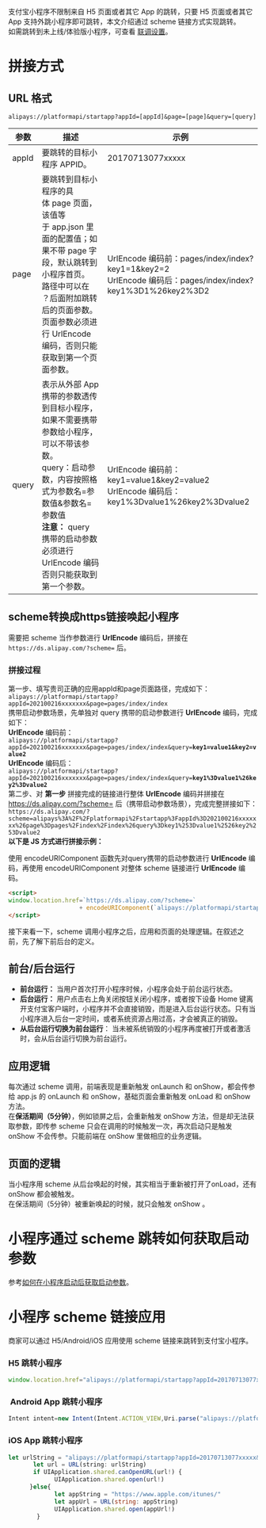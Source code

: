 支付宝小程序不限制来自 H5 页面或者其它 App 的跳转，只要 H5 页面或者其它 App 支持外跳小程序即可跳转，本文介绍通过 scheme 链接方式实现跳转。<br />如需跳转到未上线/体验版小程序，可查看 [联调设置](https://opendocs.alipay.com/mini/ide/integration-testing)。

# 拼接方式 

## URL 格式
```
alipays://platformapi/startapp?appId=[appId]&page=[page]&query=[query]
```
| **参数** | **描述** | **示例** |
| --- | --- | --- |
| appId | 要跳转的目标小程序 APPID。 | 20170713077xxxxx |
| page | 要跳转到目标小程序的具体 page 页面，该值等于 app.json 里面的配置值；如果不带 page 字段，默认跳转到小程序首页。<br />路径中可以在 ？后面附加跳转后的页面参数。页面参数必须进行 UrlEncode 编码，否则只能获取到第一个页面参数。| UrlEncode 编码前：pages/index/index?key1=1&key2=2 <br />UrlEncode 编码后：pages/index/index?key1%3D1%26key2%3D2 |
| query | 表示从外部 App 携带的参数透传到目标小程序，如果不需要携带参数给小程序，可以不带该参数。<br />query：启动参数，内容按照格式为参数名=参数值&参数名=参数值<br />**注意：** query 携带的启动参数必须进行 UrlEncode 编码否则只能获取到第一个参数。 | UrlEncode 编码前：key1=value1&key2=value2<br /> UrlEncode 编码后：key1%3Dvalue1%26key2%3Dvalue2 |


## scheme转换成https链接唤起小程序
需要把 scheme 当作参数进行 **UrlEncode** 编码后，拼接在 `https://ds.alipay.com/?scheme=` 后。<br />
### 拼接过程
第一步、填写贵司正确的应用appId和page页面路径，完成如下：<br />`alipays://platformapi/startapp?appId=202100216xxxxxxx&page=pages/index/index`<br />
携带启动参数场景，先单独对 query 携带的启动参数进行 **UrlEncode** 编码，完成如下：<br />
**UrlEncode** 编码前：<br />
`alipays://platformapi/startapp?appId=202100216xxxxxxx&page=pages/index/index&query=`**`key1=value1&key2=value2`**<br />
**UrlEncode** 编码后：<br />
`alipays://platformapi/startapp?appId=202100216xxxxxxx&page=pages/index/index&query=`**`key1%3Dvalue1%26key2%3Dvalue2`**<br />
第二步、对 **第一步** 拼接完成的链接进行整体 **UrlEncode** 编码并拼接在 https://ds.alipay.com/?scheme= 后（携带启动参数场景），完成完整拼接如下：<br />
`https://ds.alipay.com/?scheme=alipays%3A%2F%2Fplatformapi%2Fstartapp%3FappId%3D202100216xxxxxxx%26page%3Dpages%2Findex%2Findex%26query%3Dkey1%253Dvalue1%2526key2%253Dvalue2`<br />
**以下是 JS 方式进行拼接示例：**

使用 encodeURIComponent 函数先对query携带的启动参数进行 **UrlEncode** 编码，再使用 encodeURIComponent 对整体 scheme 链接进行 **UrlEncode** 编码。
```html
<script>
window.location.href=`https://ds.alipay.com/?scheme=` 
                    + encodeURIComponent(`alipays://platformapi/startapp?appId=202100216xxxxxxx&page=pages/index/index&query=${encodeURIComponent('key1=value1&key2=value2')}`) 
</script>
```
接下来看一下，scheme 调用小程序之后，应用和页面的处理逻辑。在叙述之前，先了解下前后台的定义。

## 前台/后台运行

- **前台运行：** 当用户首次打开小程序时候，小程序会处于前台运行状态。
- **后台运行：** 用户点击右上角关闭按钮关闭小程序，或者按下设备 Home 键离开支付宝客户端时，小程序并不会直接销毁，而是进入后台运行状态。只有当小程序进入后台一定时间，或者系统资源占用过高，才会被真正的销毁。
- **从后台运行切换为前台运行**： 当未被系统销毁的小程序再度被打开或者激活时，会从后台运行切换为前台运行。 

## 应用逻辑
每次通过 scheme 调用，前端表现是重新触发 onLaunch 和 onShow，都会传参给 app.js 的 onLaunch 和 onShow，基础页面会重新触发 onLoad 和 onShow 方法。<br />在**保活期间（5分钟）**，例如锁屏之后，会重新触发 onShow 方法，但是却无法获取参数，即传参 scheme 只会在调用的时候触发一次，再次启动只是触发 onShow 不会传参。只能前端在 onShow 里做相应的业务逻辑。 

## 页面的逻辑
当小程序用 scheme 从后台唤起的时候，其实相当于重新被打开了onLoad，还有 onShow 都会被触发。<br />在保活期间（5分钟）被重新唤起的时候，就只会触发 onShow 。 

# 小程序通过 scheme 跳转如何获取启动参数
参考[如何在小程序启动后获取启动参数](https://opendocs.alipay.com/support/01rb2a)。 

# 小程序 scheme 链接应用
商家可以通过 H5/Android/iOS 应用使用 scheme 链接来跳转到支付宝小程序。

### H5 跳转小程序 
```javascript
window.location.href="alipays://platformapi/startapp?appId=20170713077xxxxx&page=x/yz&query=xx%3dxx";
```

###  Android App 跳转小程序
```javascript
Intent intent=new Intent(Intent.ACTION_VIEW,Uri.parse("alipays://platformapi/startapp?appId=20170713077xxxxx&page=x/yz&query=xx%3dxx"));startActivity(intent);
```

### iOS App 跳转小程序
```javascript
let urlString = "alipays://platformapi/startapp?appId=20170713077xxxxx&page=x/yz&query=xx%3dxx"
       let url = URL(string: urlString)
       if UIApplication.shared.canOpenURL(url!) {
             UIApplication.shared.open(url!)
      }else{
             let appString = "https://www.apple.com/itunes/"             
             let appUrl = URL(string: appString)
             UIApplication.shared.open(appUrl!)
        }
```

